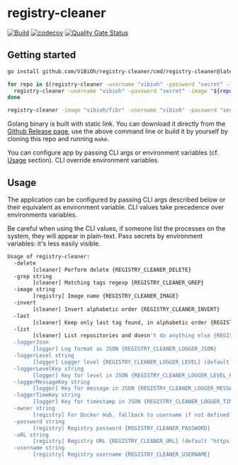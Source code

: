 # registry-cleaner

[![Build](https://github.com/ViBiOh/registry-cleaner/workflows/Build/badge.svg)](https://github.com/ViBiOh/registry-cleaner/actions)
[![codecov](https://codecov.io/gh/ViBiOh/registry-cleaner/branch/main/graph/badge.svg)](https://codecov.io/gh/ViBiOh/registry-cleaner)
[![Quality Gate Status](https://sonarcloud.io/api/project_badges/measure?project=ViBiOh_registry-cleaner&metric=alert_status)](https://sonarcloud.io/dashboard?id=ViBiOh_registry-cleaner)

## Getting started

```bash
go install github.com/ViBiOh/registry-cleaner/cmd/registry-cleaner@latest

for repo in $(registry-cleaner -username "vibioh" -password "secret" -list); do
  registry-cleaner -username "vibioh" -password "secret" -image "${repo}" -grep ".*"
done

registry-cleaner -image "vibioh/fibr" -username "vibioh" -password "secret" -grep "[0-9]{12}" -last # keep only the last image that match regexp (which is a timestamp)
```

Golang binary is built with static link. You can download it directly from the [Github Release page](https://github.com/ViBiOh/registry-cleaner/releases), use the above command line or build it by yourself by cloning this repo and running `make`.

You can configure app by passing CLI args or environment variables (cf. [Usage](#usage) section). CLI override environment variables.

## Usage

The application can be configured by passing CLI args described below or their equivalent as environment variable. CLI values take precedence over environments variables.

Be careful when using the CLI values, if someone list the processes on the system, they will appear in plain-text. Pass secrets by environment variables: it's less easily visible.

```bash
Usage of registry-cleaner:
  -delete
        [cleaner] Perform delete {REGISTRY_CLEANER_DELETE}
  -grep string
        [cleaner] Matching tags regexp {REGISTRY_CLEANER_GREP}
  -image string
        [registry] Image name {REGISTRY_CLEANER_IMAGE}
  -invert
        [cleaner] Invert alphabetic order {REGISTRY_CLEANER_INVERT}
  -last
        [cleaner] Keep only last tag found, in alphabetic order {REGISTRY_CLEANER_LAST}
  -list
        [cleaner] List repositories and doesn't do anything else {REGISTRY_CLEANER_LIST}
  -loggerJson
        [logger] Log format as JSON {REGISTRY_CLEANER_LOGGER_JSON}
  -loggerLevel string
        [logger] Logger level {REGISTRY_CLEANER_LOGGER_LEVEL} (default "INFO")
  -loggerLevelKey string
        [logger] Key for level in JSON {REGISTRY_CLEANER_LOGGER_LEVEL_KEY} (default "level")
  -loggerMessageKey string
        [logger] Key for message in JSON {REGISTRY_CLEANER_LOGGER_MESSAGE_KEY} (default "message")
  -loggerTimeKey string
        [logger] Key for timestamp in JSON {REGISTRY_CLEANER_LOGGER_TIME_KEY} (default "time")
  -owner string
        [registry] For Docker Hub, fallback to username if not defined {REGISTRY_CLEANER_OWNER}
  -password string
        [registry] Registry password {REGISTRY_CLEANER_PASSWORD}
  -uRL string
        [registry] Registry URL {REGISTRY_CLEANER_URL} (default "https://registry-1.docker.io/")
  -username string
        [registry] Registry username {REGISTRY_CLEANER_USERNAME}
```
